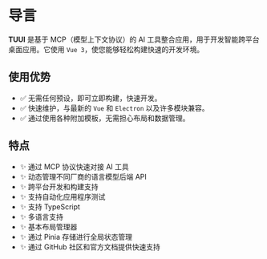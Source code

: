 # 导言

**TUUI** 是基于 MCP（模型上下文协议）的 AI 工具整合应用，用于开发智能跨平台桌面应用。它使用 `Vue 3`，使您能够轻松构建快速的开发环境。

## 使用优势

- ✅ 无需任何预设，即可立即构建，快速开发。
- ✅ 快速维护，与最新的 `Vue` 和 `Electron` 以及许多模块兼容。
- ✅ 通过使用各种附加模板，无需担心布局和数据管理。

## 特点

- ✨ 通过 MCP 协议快速对接 AI 工具
- ✨ 动态管理不同厂商的语言模型后端 API
- ✨ 跨平台开发和构建支持
- ✨ 支持自动化应用程序测试
- ✨ 支持 TypeScript
- ✨ 多语言支持
- ✨ 基本布局管理器
- ✨ 通过 Pinia 存储进行全局状态管理
- ✨ 通过 GitHub 社区和官方文档提供快速支持
